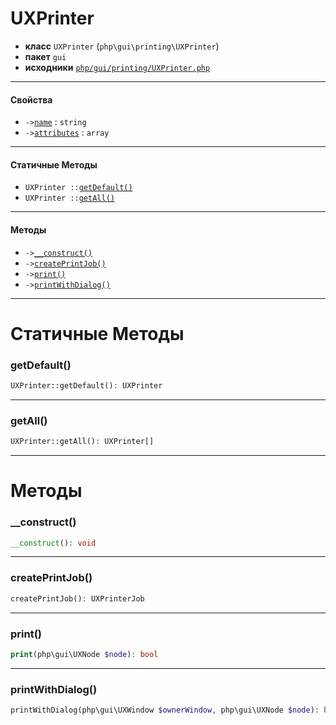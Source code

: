 # UXPrinter

- **класс** `UXPrinter` (`php\gui\printing\UXPrinter`)
- **пакет** `gui`
- **исходники** [`php/gui/printing/UXPrinter.php`](./src/main/resources/JPHP-INF/sdk/php/gui/printing/UXPrinter.php)


---

#### Свойства

- `->`[`name`](#prop-name) : `string`
- `->`[`attributes`](#prop-attributes) : `array`

---

#### Статичные Методы

- `UXPrinter ::`[`getDefault()`](#method-getdefault)
- `UXPrinter ::`[`getAll()`](#method-getall)

---

#### Методы

- `->`[`__construct()`](#method-__construct)
- `->`[`createPrintJob()`](#method-createprintjob)
- `->`[`print()`](#method-print)
- `->`[`printWithDialog()`](#method-printwithdialog)

---
# Статичные Методы

<a name="method-getdefault"></a>

### getDefault()
```php
UXPrinter::getDefault(): UXPrinter
```

---

<a name="method-getall"></a>

### getAll()
```php
UXPrinter::getAll(): UXPrinter[]
```

---
# Методы

<a name="method-__construct"></a>

### __construct()
```php
__construct(): void
```

---

<a name="method-createprintjob"></a>

### createPrintJob()
```php
createPrintJob(): UXPrinterJob
```

---

<a name="method-print"></a>

### print()
```php
print(php\gui\UXNode $node): bool
```

---

<a name="method-printwithdialog"></a>

### printWithDialog()
```php
printWithDialog(php\gui\UXWindow $ownerWindow, php\gui\UXNode $node): bool
```